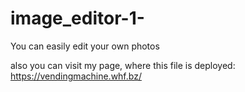 # image_editor-1-
You can easily edit your own photos

also you can visit my page, where this file is deployed: https://vendingmachine.whf.bz/
